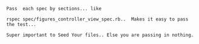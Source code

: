     Pass  each spec by sections... like

    rspec spec/figures_controller_view_spec.rb..  Makes it easy to pass the test...

    Super important to Seed Your files.. Else you are passing in nothing.
